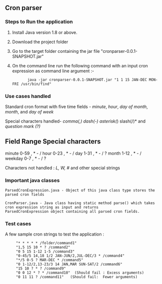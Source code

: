 ## Cron parser

### Steps to Run the application

1. Install Java version 1.8 or above.
2. Download the project folder
3. Go to the target folder containing the jar file "cronparser-0.0.1-SNAPSHOT.jar"
4. On the command line run the following command with an input cron expression as command line argument :-

              java -jar cronparser-0.0.1-SNAPSHOT.jar "1 1 15 JAN-DEC MON-FRI /usr/bin/find"
	
### Use cases handled

Standard cron format with five time fields - *minute*, *hour*, *day of month*, *month*, and *day of week*

Special characters handled-    *comma(,) dash(-) asterisk(*) slash(/)* and *question mark (?)*

  Field         Range       Special characters
-----------------------------------------------  
 minute         0-59         , * - / 
 hour           0-23         , * - / 
 day            1-31         , * - / ? 
 month          1-12         , * - / 
 weekday        0-7          , * - / ? 

Characters not handled :      *L, W, #* and other special strings

### Important java classes
```
ParsedCronExpression.java - Object of this java class type stores the parsed cron fields
```

```
CronParser.java - Java class having static method parse() which takes cron expression string as input and returns 
ParsedCronExpression object containing all parsed cron fields.
```


### Test cases

A few sample cron strings to test the application :

         "* * * * * /folder/command1"
         "1,5 15 10 * ? /command2"
         "0 5 15 1-12 1-5 /command3"
         "0-45/5 14,18 1/2 JAN-JUN/2,JUL-DEC/3 * /command4"
         "*/5 0-5 ? MAR-DEC * /command5"
         "0 1-12/2,13-23/3 14 JAN,MAR SUN-SAT/2 /command6"
         "15 10 ? * ? /command9"
         "0 0 12 * ? * /command10"  (Should fail : Excess arguments)
         "0 11 11 ? /command11"   (Should fail:  Fewer arguments) 
